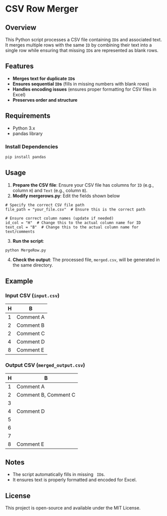 # CSV Row Merger

## Overview
This Python script processes a CSV file containing `ID`s and associated text. It merges multiple rows with the same `ID` by combining their text into a single row while ensuring that missing `ID`s are represented as blank rows.

## Features
- **Merges text for duplicate `ID`s**
- **Ensures sequential `ID`s** (fills in missing numbers with blank rows)
- **Handles encoding issues** (ensures proper formatting for CSV files in Excel)
- **Preserves order and structure**

## Requirements
- Python 3.x
- pandas library

### Install Dependencies
```bash
pip install pandas
```

## Usage
1. **Prepare the CSV file**: Ensure your CSV file has columns for `ID` (e.g., column `H`) and `Text` (e.g., column `B`).
2. **Modify mergerows.py**: Edit the fields shown below
   
```
# Specify the correct CSV file path
file_path = "your_file.csv"  # Ensure this is the correct path

# Ensure correct column names (update if needed)
id_col = "H"  # Change this to the actual column name for ID
text_col = "B"  # Change this to the actual column name for text/comments
```

3. **Run the script**:
```bash
python MergeRow.py
```
4. **Check the output**: The processed file, `merged.csv`, will be generated in the same directory.

## Example
### Input CSV (`input.csv`)
| H  | B         |
|----|----------|
| 1  | Comment A|
| 2  | Comment B|
| 2  | Comment C|
| 4  | Comment D|
| 8  | Comment E|

### Output CSV (`merged_output.csv`)
| H  | B                 |
|----|------------------|
| 1  | Comment A       |
| 2  | Comment B, Comment C |
| 3  |                  |
| 4  | Comment D       |
| 5  |                  |
| 6  |                  |
| 7  |                  |
| 8  | Comment E       |

## Notes
- The script automatically fills in missing ` ID`s.
- It ensures text is properly formatted and encoded for Excel.

## License
This project is open-source and available under the MIT License.

